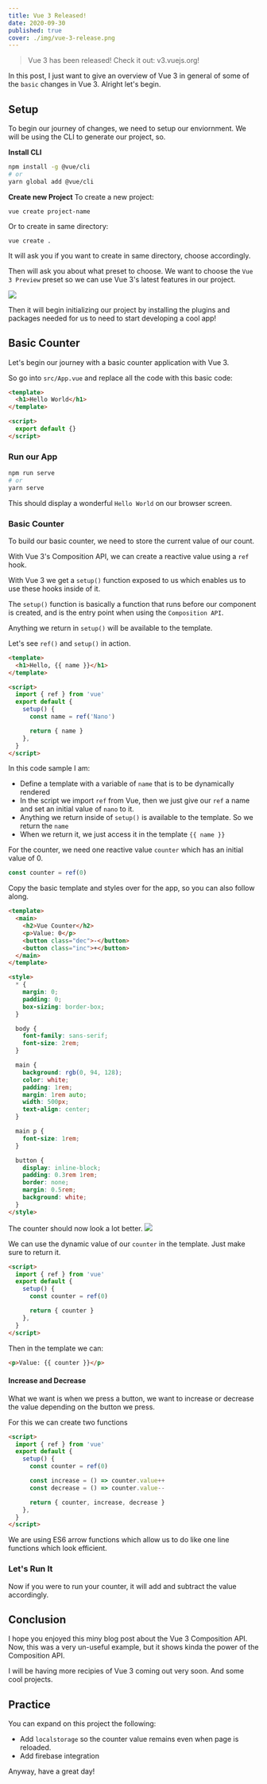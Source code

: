```yaml
---
title: Vue 3 Released!
date: 2020-09-30
published: true
cover: ./img/vue-3-release.png
---
```


> Vue 3 has been released! Check it out: v3.vuejs.org!

In this post, I just want to give an overview of Vue 3 in general of some of the `basic` changes in Vue 3. Alright let's begin.

## Setup

To begin our journey of changes, we need to setup our enviornment. We will be using the CLI to generate our project, so.

**Install CLI**

```bash
npm install -g @vue/cli
# or
yarn global add @vue/cli
```

**Create new Project**
To create a new project:

```
vue create project-name
```

Or to create in same directory:

```
vue create .
```

It will ask you if you want to create in same directory, choose accordingly.

Then will ask you about what preset to choose. We want to choose the `Vue 3 Preview` preset so we can use Vue 3's latest features in our project.

![](https://i.imgur.com/aHzzy0J.png)

Then it will begin initializing our project by installing the plugins and packages needed for us to need to start developing a cool app!

## Basic Counter

Let's begin our journey with a basic counter application with Vue 3.

So go into `src/App.vue` and replace all the code with this basic code:

```html
<template>
  <h1>Hello World</h1>
</template>

<script>
  export default {}
</script>
```

### Run our App

```bash
npm run serve
# or
yarn serve
```

This should display a wonderful `Hello World` on our browser screen.

### Basic Counter

To build our basic counter, we need to store the current value of our count.

With Vue 3's Composition API, we can create a reactive value using a `ref` hook.

With Vue 3 we get a `setup()` function exposed to us which enables us to use these hooks inside of it.

The `setup()` function is basically a function that runs before our component is created, and is the entry point when using the `Composition API`.

Anything we return in `setup()` will be available to the template.

Let's see `ref()` and `setup()` in action.

```html
<template>
  <h1>Hello, {{ name }}</h1>
</template>

<script>
  import { ref } from 'vue'
  export default {
    setup() {
      const name = ref('Nano')

      return { name }
    },
  }
</script>
```

In this code sample I am:

- Define a template with a variable of `name` that is to be dynamically rendered
- In the script we import `ref` from Vue, then we just give our `ref` a name and set an initial value of `nano` to it.
- Anything we return inside of `setup()` is available to the template. So we return the `name`
- When we return it, we just access it in the template `{{ name }}`

For the counter, we need one reactive value `counter` which has an initial value of 0.

```js
const counter = ref(0)
```

Copy the basic template and styles over for the app, so you can also follow along.

```html
<template>
  <main>
    <h2>Vue Counter</h2>
    <p>Value: 0</p>
    <button class="dec">-</button>
    <button class="inc">+</button>
  </main>
</template>

<style>
  * {
    margin: 0;
    padding: 0;
    box-sizing: border-box;
  }

  body {
    font-family: sans-serif;
    font-size: 2rem;
  }

  main {
    background: rgb(0, 94, 128);
    color: white;
    padding: 1rem;
    margin: 1rem auto;
    width: 500px;
    text-align: center;
  }

  main p {
    font-size: 1rem;
  }

  button {
    display: inline-block;
    padding: 0.3rem 1rem;
    border: none;
    margin: 0.5rem;
    background: white;
  }
</style>
```

The counter should now look a lot better.
![](https://i.imgur.com/A1KPyJr.png)

We can use the dynamic value of our `counter` in the template. Just make sure to return it.

```html
<script>
  import { ref } from 'vue'
  export default {
    setup() {
      const counter = ref(0)

      return { counter }
    },
  }
</script>
```

Then in the template we can:

```html
<p>Value: {{ counter }}</p>
```

#### Increase and Decrease

What we want is when we press a button, we want to increase or decrease the value depending on the button we press.

For this we can create two functions

```html
<script>
  import { ref } from 'vue'
  export default {
    setup() {
      const counter = ref(0)

      const increase = () => counter.value++
      const decrease = () => counter.value--

      return { counter, increase, decrease }
    },
  }
</script>
```

We are using ES6 arrow functions which allow us to do like one line functions which look efficient.

### Let's Run It

Now if you were to run your counter, it will add and subtract the value accordingly.

## Conclusion

I hope you enjoyed this miny blog post about the Vue 3 Composition API. Now, this was a very un-useful example, but it shows kinda the power of the Composition API.

I will be having more recipies of Vue 3 coming out very soon. And some cool projects.

## Practice

You can expand on this project the following:

- Add `localstorage` so the counter value remains even when page is reloaded.
- Add firebase integration

Anyway, have a great day!

